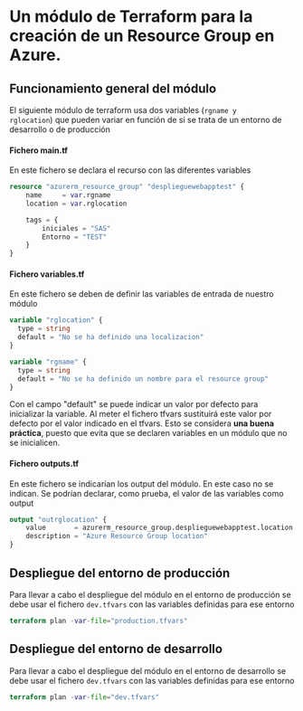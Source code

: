 # Un módulo de Terraform para la creación de un Resource Group en Azure.

## Funcionamiento general del módulo
El siguiente módulo de terraform usa dos variables (<code>rgname y rglocation</code>) que pueden variar en función de si se trata de un entorno de desarrollo o de producción

#### Fichero main.tf 
En este fichero se declara el recurso con las diferentes variables 
``` Terraform
resource "azurerm_resource_group" "desplieguewebapptest" {
    name     = var.rgname
    location = var.rglocation

    tags = {
        iniciales = "SAS"
        Entorno = "TEST"
    }
}
``` 

#### Fichero variables.tf
En este fichero se deben de definir las variables de entrada de nuestro módulo

``` Terraform
variable "rglocation" {
  type = string
  default = "No se ha definido una localizacion"
}

variable "rgname" {
  type = string
  default = "No se ha definido un nombre para el resource group"
}
``` 

Con el campo "default" se puede indicar un valor por defecto para inicializar la variable. Al meter el fichero tfvars sustituirá este valor por defecto por el valor indicado en el tfvars. Esto se considera **una buena práctica**, puesto que evita que se declaren variables en un módulo que no se inicialicen.

#### Fichero outputs.tf
En este fichero se indicarían los output del módulo. En este caso no se indican.
Se podrían declarar, como prueba, el valor de las variables como output

``` Terraform
output "outrglocation" { 
    value       = azurerm_resource_group.desplieguewebapptest.location
    description = "Azure Resource Group location"
}
```


## Despliegue del entorno de producción
Para llevar a cabo el despliegue del módulo en el entorno de producción se debe usar el fichero <code>dev.tfvars</code> con las variables definidas para ese entorno

``` Terraform
terraform plan -var-file="production.tfvars"
``` 

## Despliegue del entorno de desarrollo
Para llevar a cabo el despliegue del módulo en el entorno de desarrollo se debe usar el fichero <code>dev.tfvars</code> con las variables definidas para ese entorno

``` Terraform
terraform plan -var-file="dev.tfvars"
```